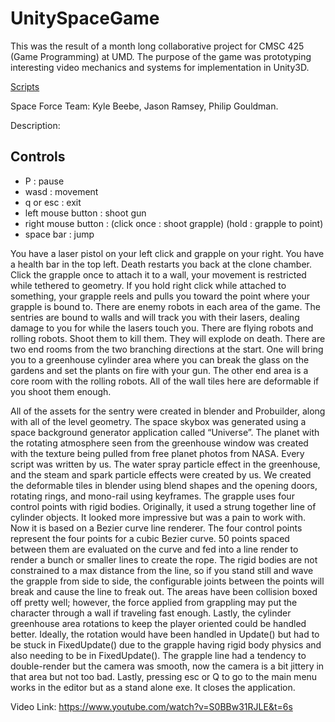 # UnitySpaceGame

This was the result of a month long collaborative project for CMSC 425 (Game Programming) at UMD. 
The purpose of the game was prototyping interesting video mechanics and systems for implementation in Unity3D.

<a href="Space Force/Assets/Scripts/Enviro">Scripts</a> 

Space Force
Team: 
Kyle Beebe, Jason Ramsey, Philip Gouldman.


Description:
 </br>
 <p>
 
 Controls
 ---------
 
- P :  pause 
- wasd : movement 
- q or esc : exit
- left mouse button : shoot gun
- right mouse button :
    (click once : shoot grapple)
    (hold : grapple to point) 
- space bar : jump

You have a laser pistol on your left click and grapple on your right. You have a health bar in the top left. Death restarts you back at the clone chamber. Click the grapple once to attach it to a wall, your movement is restricted while tethered to geometry. If you hold right click while attached to something, your grapple reels and pulls you toward the point where your grapple is bound to. There are enemy robots in each area of the game. The sentries are bound to walls and will track you with their lasers, dealing damage to you for while the lasers touch you. There are flying robots and rolling robots. Shoot them to kill them. They will explode on death. There are two end rooms from the two branching directions at the start. One will bring you to a greenhouse cylinder area where you can break the glass on the gardens and set the plants on fire with your gun. The other end area is a core room with the rolling robots. All of the wall tiles here are deformable if you shoot them enough.
 </p>
 <p>
 All of the assets for the sentry were created in blender and Probuilder, along with all of the level geometry. The space skybox was generated using a space background generator application called “Universe”. The planet with the rotating atmosphere seen from the greenhouse window was created with the texture being pulled from free planet photos from NASA. Every script was written by us. The water spray particle effect in the greenhouse, and the steam and spark particle effects were created by us. We created the deformable tiles in blender using blend shapes and the opening doors, rotating rings, and mono-rail using keyframes. The grapple uses four control points with rigid bodies. Originally, it used a strung together line of cylinder objects. It looked more impressive but was a pain to work with. Now it is based on a Bezier curve line renderer. The four control points represent the four points for a cubic Bezier curve. 50 points spaced between them are evaluated on the curve and fed into a line render to render a bunch or smaller lines to create the rope. The rigid bodies are not constrained to a max distance from the line, so if you stand still and wave the grapple from side to side, the configurable joints between the points will break and cause the line to freak out. The areas have been collision boxed off pretty well; however, the force applied from grappling may put the character through a wall if traveling fast enough. Lastly, the cylinder greenhouse area rotations to keep the player oriented could be handled better. Ideally, the rotation would have been handled in Update() but had to be stuck in FixedUpdate() due to the grapple having rigid body physics and also needing to be in FixedUpdate(). The grapple line had a tendency to double-render but the camera was smooth, now the camera is a bit jittery in that area but not too bad. Lastly, pressing esc or Q to go to the main menu works in the editor but as a stand alone exe. It closes the application. 
 </p>


Video Link:
https://www.youtube.com/watch?v=S0BBw31RJLE&t=6s

